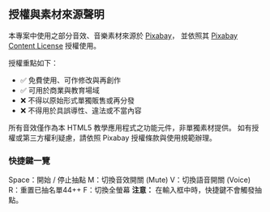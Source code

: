 ## 授權與素材來源聲明

本專案中使用之部分音效、音樂素材來源於 [Pixabay](https://pixabay.com/zh/sound-effects/)，
並依照其 [Pixabay Content License](https://pixabay.com/service/license-summary/) 授權使用。

授權重點如下：
- ✅ 免費使用、可作修改與再創作  
- ✅ 可用於商業與教育場域  
- ❌ 不得以原始形式單獨販售或再分發  
- ❌ 不得用於具誤導性、違法或不當內容  

所有音效僅作為本 HTML5 教學應用程式之功能元件，非單獨素材提供。
如有授權或第三方權利疑慮，請依照 Pixabay 授權條款與使用規範辦理。


### 快捷鍵一覽
Space：開始 / 停止抽點
M：切換音效開關 (Mute)
V：切換語音開關 (Voice)
R：重置已抽名單44++
F：切換全螢幕
**注意：** 在輸入框中時，快捷鍵不會觸發抽點。